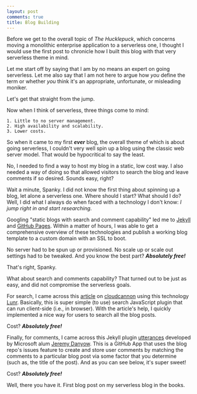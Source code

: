 ```yaml
---
layout: post
comments: true
title: Blog Building
---
```

Before we get to the overall topic of *The Hucklepuck*,
which concerns moving a monolithic enterprise application to a serverless one, 
I thought I would use the first post to chronicle 
how I built this blog with that very serverless theme in mind.

Let me start off by saying that I am by no means an expert on going serverless. 
Let me also say that I am not here to argue how *you* define the term 
or whether *you* think it's an appropriate, unfortunate, or misleading moniker.

Let's get that straight from the jump.

Now when I think of serverless, three things come to mind:

    1. Little to no server management.
    2. High availability and scalability.
    3. Lower costs.

So when it came to my first ***ever*** blog, the overall theme of which is about going serverless, 
I couldn't very well spin up a blog using the classic web server model. 
That would be hypocritical to say the least.

No, I needed to find a way to host my blog in a static, low cost way. 
I also needed a way of doing so that allowed visitors to search the blog and leave comments if so desired. 
Sounds easy, right?

Wait a minute, Spanky. I did not know the first thing about spinning up a blog, let alone a serverless one. 
Where should I start? What should I do? 
Well, I did what I always do when faced with a technology I don't know: 
*I jump right in and start researching*.

Googling "static blogs with search and comment capability" led me to [Jekyll](https://jekyllrb.com/) 
and [GitHub Pages](https://pages.github.com/). Within a matter of hours, 
I was able to get a comprehensive overview of these technologies 
and publish a working blog template to a custom domain with an SSL to boot.

No server had to be spun up or provisioned. No scale up or scale out settings had to be tweaked. 
And you know the best part? ***Absolutely free!***

That's right, Spanky.

What about search and comments capability? That turned out to be just as easy, 
and did not compromise the serverless goals.

For search, I came across this [article](https://learn.cloudcannon.com/jekyll/jekyll-search-using-lunr-js/) 
on [cloudcannon](https://learn.cloudcannon.com/) using this technology [Lunr](https://lunrjs.com/). 
Basically, this is super simple (to use) search JavaScript plugin that can run client-side (i.e., in browser). 
With the article's help, I quickly implemented a nice way for users to search all the blog posts.

Cost? ***Absolutely free!***

Finally, for comments, I came across this Jekyll plugin [utterances](https://utteranc.es/) developed by 
Microsoft alum [Jeremy Danyow](https://github.com/jdanyow/). This is a GitHub App that uses the blog repo's 
issues feature to create and store user comments by matching the comments to a particular blog post via some factor that you 
determine (such as, the title of the post). And as you can see below, it's super sweet!

Cost? ***Absolutely free!***

Well, there you have it. First blog post on my serverless blog in the books.